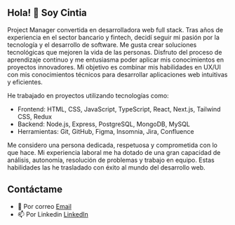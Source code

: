 ## Hola! 👋 Soy Cintia 

Project Manager convertida en desarrolladora web full stack. Tras años de experiencia en el sector bancario y fintech, decidí seguir mi pasión por la tecnología y el desarrollo de software. Me gusta crear soluciones tecnológicas que mejoren la vida de las personas. Disfruto del proceso de aprendizaje continuo y me entusiasma poder aplicar mis conocimientos en proyectos innovadores. Mi objetivo es combinar mis habilidades en UX/UI con mis conocimientos técnicos para desarrollar aplicaciones web intuitivas y eficientes.

He trabajado en proyectos utilizando tecnologías como:
- Frontend: HTML, CSS, JavaScript, TypeScript, React, Next.js, Tailwind CSS, Redux
- Backend: Node.js, Express, PostgreSQL, MongoDB, MySQL
- Herramientas: Git, GitHub, Figma, Insomnia, Jira, Confluence

Me considero una persona dedicada, respetuosa y comprometida con lo que hace. Mi experiencia laboral me ha dotado de una gran capacidad de análisis, autonomía, resolución de problemas y trabajo en equipo. Estas habilidades las he trasladado con éxito al mundo del desarrollo web.

## Contáctame
- 📧 Por correo [Email](mailto:cintiatardio@gmail.com)
- 📫 Por Linkedin [LinkedIn](https://www.linkedin.com/in/cintiatardio/)
